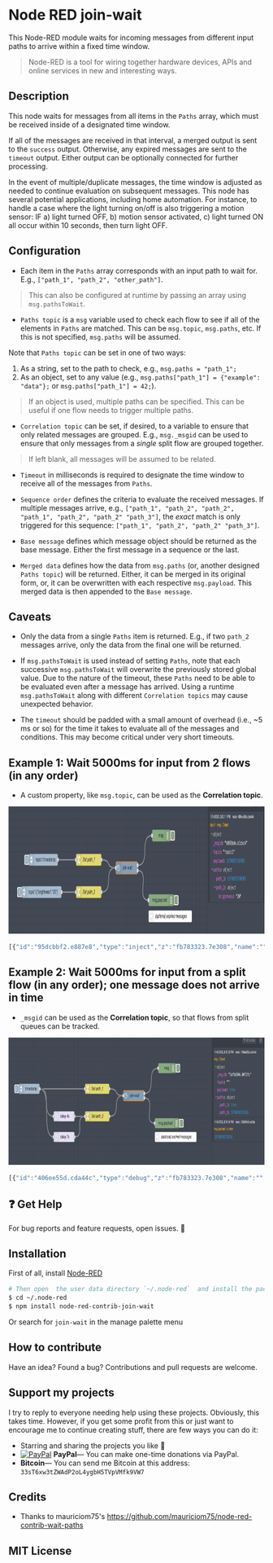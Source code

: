 # Node RED join-wait

This Node-RED module waits for incoming messages from different input paths to arrive within a fixed time window.

> Node-RED is a tool for wiring together hardware devices, APIs and online services in new and interesting ways.

## Description

This node waits for messages from all items in the `Paths` array, which must be received inside of a designated time window.

If all of the messages are received in that interval, a merged output is sent to the `success` output. Otherwise, any expired messages are sent to the `timeout` output. Either output can be optionally connected for further processing.

In the event of multiple/duplicate messages, the time window is adjusted as needed to continue evaluation on subsequent messages. This node has several potential applications, including home automation. For instance, to handle a case where the light turning on/off is also triggering a motion sensor: IF a) light turned OFF, b) motion sensor activated, c) light turned ON all occur within 10 seconds, then turn light OFF.

## Configuration

- Each item in the `Paths` array corresponds with an input path to wait for. E.g., `["path_1", "path_2", "other_path"]`.

> This can also be configured at runtime by passing an array using `msg.pathsToWait`.

- `Paths topic` is a `msg` variable used to check each flow to see if all of the elements in `Paths` are matched. This can be `msg.topic`, `msg.paths`, etc. If this is not specified, `msg.paths` will be assumed.

Note that `Paths topic` can be set in one of two ways:
1. As a string, set to the path to check, e.g., `msg.paths = "path_1";`
2. As an object, set to any value (e.g., `msg.paths["path_1"] = {"example": "data"};` or `msg.paths["path_1"] = 42;`).

> If an object is used, multiple paths can be specified. This can be useful if one flow needs to trigger multiple paths.

- `Correlation topic` can be set, if desired, to a variable to ensure that only related messages are grouped. E.g., `msg._msgid` can be used to ensure that only messages from a *single* split flow are grouped together.

> If left blank, all messages will be assumed to be related.

- `Timeout` in milliseconds is required to designate the time window to receive all of the messages from `Paths`.

- `Sequence order` defines the criteria to evaluate the received messages. If multiple messages arrive, e.g., `["path_1", "path_2", "path_2", "path_1", "path_2", "path_2" "path_3"]`, the *exact* match is only triggered for this sequence: `["path_1", "path_2", "path_2" "path_3"]`.

- `Base message` defines which message object should be returned as the base message. Either the first message in a sequence or the last.

- `Merged data` defines how the data from `msg.paths` (or, another designed `Paths topic`) will be returned. Either, it can be merged in its original form, or, it can be overwritten with each respective `msg.payload`. This merged data is then appended to the `Base message`.

## Caveats

- Only the data from a single `Paths` item is returned. E.g., if two `path_2` messages arrive, only the data from the final one will be returned.

- If `msg.pathsToWait` is used instead of setting `Paths`, note that each successive `msg.pathsToWait` will overwrite the previously stored global value. Due to the nature of the timeout, these `Paths` need to be able to be evaluated even after a message has arrived. Using a runtime `msg.pathsToWait` along with different `Correlation topics` may cause unexpected behavior.

- The `timeout` should be padded with a small amount of overhead (i.e., ~5 ms or so) for the time it takes to evaluate all of the messages and conditions. This may become critical under very short timeouts.

## Example 1: Wait 5000ms for input from 2 flows (in any order)

- A custom property, like `msg.topic`, can be used as the **Correlation topic**.

<img src="./example1.png" alt="Example 1" title="Example 1" height="250">

```javascript
[{"id":"95dcbbf2.e887e8","type":"inject","z":"fb783323.7e308","name":"","topic":"topic1","payload":"{\"brightness\":\"20\"}","payloadType":"json","repeat":"","crontab":"","once":false,"onceDelay":"","x":1630,"y":1400,"wires":[["8873e640.5610e8"]]},{"id":"406ee55d.cda44c","type":"debug","z":"fb783323.7e308","name":"","active":true,"tosidebar":true,"console":false,"complete":"true","x":2290,"y":1260,"wires":[]},{"id":"7e5d55cd.bc182c","type":"inject","z":"fb783323.7e308","name":"","topic":"topic1","payload":"","payloadType":"date","repeat":"","crontab":"","once":false,"onceDelay":"","x":1640,"y":1320,"wires":[["30c4bfcb.fde0f"]]},{"id":"295d3fe9.ce6da","type":"debug","z":"fb783323.7e308","name":"","active":true,"tosidebar":true,"console":false,"tostatus":false,"complete":"payload","targetType":"msg","x":2290,"y":1420,"wires":[]},{"id":"30c4bfcb.fde0f","type":"change","z":"fb783323.7e308","name":"Set path_1","rules":[{"t":"set","p":"paths","pt":"msg","to":"path_1","tot":"str"}],"action":"","property":"","from":"","to":"","reg":false,"x":1890,"y":1320,"wires":[["1555120c.6d25be"]]},{"id":"8873e640.5610e8","type":"change","z":"fb783323.7e308","name":"Set path_2","rules":[{"t":"set","p":"paths","pt":"msg","to":"path_2","tot":"str"}],"action":"","property":"","from":"","to":"","reg":false,"x":1890,"y":1400,"wires":[["1555120c.6d25be"]]},{"id":"1555120c.6d25be","type":"join-wait","z":"fb783323.7e308","name":"","paths":"[\"path_1\", \"path_2\"]","pathTopic":"paths","pathTopicType":"msg","correlationTopic":"topic","correlationTopicType":"msg","timeout":"5000","exactOrder":"false","firstMsg":"true","mapPayload":"true","x":2100,"y":1340,"wires":[["406ee55d.cda44c"],["295d3fe9.ce6da"]]},{"id":"1d08ce54.3daa92","type":"comment","z":"fb783323.7e308","name":"(optional) expired messages","info":"","x":2340,"y":1460,"wires":[]}]
```

## Example 2: Wait 5000ms for input from a split flow (in any order); one message does not arrive in time

- `_msgid` can be used as the **Correlation topic**, so that flows from split queues can be tracked.

<img src="./example2.png" alt="Example 2" title="Example 2" height="250">

```javascript
[{"id":"406ee55d.cda44c","type":"debug","z":"fb783323.7e308","name":"","active":true,"tosidebar":true,"console":false,"complete":"true","x":2290,"y":1260,"wires":[]},{"id":"7e5d55cd.bc182c","type":"inject","z":"fb783323.7e308","name":"","topic":"","payload":"","payloadType":"date","repeat":"","crontab":"","once":false,"onceDelay":"","x":1500,"y":1320,"wires":[["30c4bfcb.fde0f","ceab1b9c.ffdfe8","f43ddb51.4db478"]]},{"id":"295d3fe9.ce6da","type":"debug","z":"fb783323.7e308","name":"","active":true,"tosidebar":true,"console":false,"tostatus":false,"complete":"payload","targetType":"msg","x":2290,"y":1420,"wires":[]},{"id":"30c4bfcb.fde0f","type":"change","z":"fb783323.7e308","name":"Set path_1","rules":[{"t":"set","p":"paths","pt":"msg","to":"path_1","tot":"str"},{"t":"set","p":"payload","pt":"msg","to":"true","tot":"bool"}],"action":"","property":"","from":"","to":"","reg":false,"x":1890,"y":1320,"wires":[["1555120c.6d25be"]]},{"id":"8873e640.5610e8","type":"change","z":"fb783323.7e308","name":"Set path_2","rules":[{"t":"set","p":"paths","pt":"msg","to":"path_2","tot":"str"}],"action":"","property":"","from":"","to":"","reg":false,"x":1890,"y":1400,"wires":[["1555120c.6d25be"]]},{"id":"1555120c.6d25be","type":"join-wait","z":"fb783323.7e308","name":"","paths":"[\"path_1\", \"path_2\"]","pathTopic":"paths","pathTopicType":"msg","correlationTopic":"_msgid","correlationTopicType":"msg","timeout":"5000","exactOrder":"false","firstMsg":"true","mapPayload":"true","x":2100,"y":1340,"wires":[["406ee55d.cda44c"],["295d3fe9.ce6da"]]},{"id":"1d08ce54.3daa92","type":"comment","z":"fb783323.7e308","name":"(optional) expired messages","info":"","x":2340,"y":1460,"wires":[]},{"id":"ceab1b9c.ffdfe8","type":"delay","z":"fb783323.7e308","name":"","pauseType":"delay","timeout":"4","timeoutUnits":"seconds","rate":"1","nbRateUnits":"1","rateUnits":"second","randomFirst":"1","randomLast":"5","randomUnits":"seconds","drop":false,"x":1700,"y":1400,"wires":[["8873e640.5610e8"]]},{"id":"f43ddb51.4db478","type":"delay","z":"fb783323.7e308","name":"","pauseType":"delay","timeout":"7","timeoutUnits":"seconds","rate":"1","nbRateUnits":"1","rateUnits":"second","randomFirst":"1","randomLast":"5","randomUnits":"seconds","drop":false,"x":1700,"y":1460,"wires":[["8873e640.5610e8"]]}]
```

## :question: Get Help

For bug reports and feature requests, open issues. :bug:

## Installation

First of all, install [Node-RED](http://nodered.org/docs/getting-started/installation)

```sh
# Then open  the user data directory `~/.node-red`  and install the package
$ cd ~/.node-red
$ npm install node-red-contrib-join-wait
```

Or search for `join-wait` in the manage palette menu

## How to contribute

Have an idea? Found a bug? Contributions and pull requests are welcome.

## Support my projects

I try to reply to everyone needing help using these projects. Obviously, this takes time. However, if you get some profit from this or just want to encourage me to continue creating stuff, there are few ways you can do it:

-   Starring and sharing the projects you like :rocket:
-   [![PayPal][badge_paypal]][paypal-donations] **PayPal**— You can make one-time donations via PayPal.
-   **Bitcoin**— You can send me Bitcoin at this address: `33sT6xw3tZWAdP2oL4ygbH5TVpVMfk9VW7`

## Credits

-   Thanks to mauriciom75's https://github.com/mauriciom75/node-red-contrib-wait-paths

## MIT License

[badge_paypal]: https://img.shields.io/badge/Donate-PayPal-blue.svg
[paypal-donations]: https://paypal.me/ddcaspi
